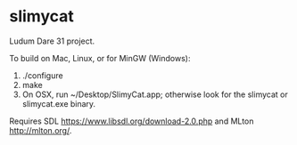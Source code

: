 slimycat
========

Ludum Dare 31 project.

To build on Mac, Linux, or for MinGW (Windows):
1. ./configure
2. make
3. On OSX, run ~/Desktop/SlimyCat.app; otherwise look for the slimycat
   or slimycat.exe binary.

Requires SDL 
https://www.libsdl.org/download-2.0.php 
and 
MLton http://mlton.org/.
